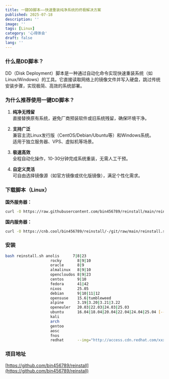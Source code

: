 ```yaml
---
title: 一键DD脚本——快速重装纯净系统的终极解决方案
published: 2025-07-18
description: ''
image: ''
tags: [Linux]
category: '心得体会'
draft: false 
lang: ''
---
```


### 什么是DD脚本？

DD（Disk Deployment）脚本是一种通过自动化命令实现快速重装系统（如Linux/Windows）的工具。它直接读取网络上的镜像文件并写入硬盘，跳过传统安装步骤，实现极简、高效的系统部署。

### 为什么推荐使用一键DD脚本？

1.  **纯净无残留**  
    直接替换原有系统，避免厂商预装软件或旧系统残留，确保环境干净。
    
2.  **支持广泛**  
    兼容主流Linux发行版（CentOS/Debian/Ubuntu等）和Windows系统。  
    适用于独立服务器、VPS、虚拟机等场景。
    
3.  **极速高效**  
    全程自动化操作，10-30分钟完成系统重装，无需人工干预。
    
4.  **自定义灵活**  
    可自由选择镜像源（如官方镜像或优化版镜像），满足个性化需求。
    

### 下载脚本（Linux）

**国外服务器：**

```bash
curl -O https://raw.githubusercontent.com/bin456789/reinstall/main/reinstall.sh || wget -O reinstall.sh $_
```

**国内服务器：**

```bash
curl -O https://cnb.cool/bin456789/reinstall/-/git/raw/main/reinstall.sh || wget -O reinstall.sh $_
```

### 安装

```bash
bash reinstall.sh anolis      7|8|23
                    rocky       8|9|10
                    oracle      8|9
                    almalinux   8|9|10
                    opencloudos 8|9|23
                    centos      9|10
                    fedora      41|42
                    nixos       25.05
                    debian      9|10|11|12
                    opensuse    15.6|tumbleweed
                    alpine      3.19|3.20|3.21|3.22
                    openeuler   20.03|22.03|24.03|25.03
                    ubuntu      16.04|18.04|20.04|22.04|24.04|25.04 [--minimal]
                    kali
                    arch
                    gentoo
                    aosc
                    fnos
                    redhat      --img="http://access.cdn.redhat.com/xxx.qcow2"
```

### 项目地址

[https://github.com/bin456789/reinstall](https://github.com/bin456789/reinstall)